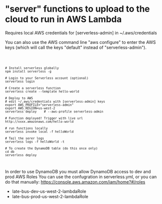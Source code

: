 "server" functions to upload to the cloud to run in AWS Lambda
====

Requires local AWS credentials for [serverless-admin] in ~/.aws/credentials

You can also use the AWS command line "aws configure" to enter the AWS keys (which will call the keys "default" instead of "serverless-admin").

<code>

    # Install serverless globally
    npm install serverless -g

    # Login to your Serverless account (optional)
    serverless login

    # Create a serverless function
    serverless create --template hello-world

    # Deploy to AWS
    # edit ~/.aws/credentials with [serverless-admin] keys
    export AWS_PROFILE="serverless-admin"
    export AWS_REGION=us-west-2
    serverless deploy    # --aws-profile serverless-admin

    # Function deployed! Trigger with live url
    http://xxxx.amazonaws.com/hello-world

    # run functions locally
    serverless invoke local -f helloWorld

    # Tail the serer logs
    serverless logs -f helloWorld -t

    # To create the DynamoDB table (do this once only)
    cd db
    serverless deploy
</code>

In order to use DynamoDB you must allow DynamoDB access to dev and prod AWS Roles
You can use the confugration in serverless.yml, or
you can do that manually: https://console.aws.amazon.com/iam/home?#/roles
* late-bus-dev-us-west-2-lambdaRole
* late-bus-prod-us-west-2-lambdaRole
